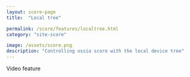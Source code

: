 ```yaml
---
layout: score-page
title:  "Local tree"

permalink: /score/features/localtree.html
category: "site-score"

image: /assets/score.png
description: "Controlling ossia score with the local device tree"
---
```


Video feature
